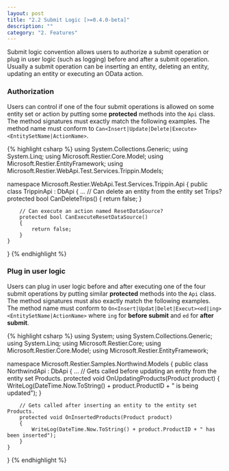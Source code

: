 ```yaml
---
layout: post
title: "2.2 Submit Logic [>=0.4.0-beta]"
description: ""
category: "2. Features"
---
```


Submit logic convention allows users to authorize a submit operation or plug in user logic (such as logging) before and after a submit operation. Usually a submit operation can be inserting an entity, deleting an entity, updating an entity or executing an OData action.

### Authorization
Users can control if one of the four submit operations is allowed on some entity set or action by putting some **protected** methods into the `Api` class. The method signatures must exactly match the following examples. The method name must conform to `Can<Insert|Update|Delete|Execute><EntitySetName|ActionName>`.

{% highlight csharp %}
using System.Collections.Generic;
using System.Linq;
using Microsoft.Restier.Core.Model;
using Microsoft.Restier.EntityFramework;
using Microsoft.Restier.WebApi.Test.Services.Trippin.Models;

namespace Microsoft.Restier.WebApi.Test.Services.Trippin.Api
{
    public class TrippinApi : DbApi<TrippinModel>
    {
        ...
        // Can delete an entity from the entity set Trips?
        protected bool CanDeleteTrips()
        {
            return false;
        }
        
        // Can execute an action named ResetDataSource?
        protected bool CanExecuteResetDataSource()
        {
            return false;
        }
    }
}
{% endhighlight %}

### Plug in user logic
Users can plug in user logic before and after executing one of the four submit operations by putting similar **protected** methods into the `Api` class. The method signatures must also exactly match the following examples. The method name must conform to `On<Insert|Updat|Delet|Execut><ed|ing><EntitySetName|ActionName>` where `ing` for **before submit** and `ed` for **after submit**.

{% highlight csharp %}
using System;
using System.Collections.Generic;
using System.Linq;
using Microsoft.Restier.Core;
using Microsoft.Restier.Core.Model;
using Microsoft.Restier.EntityFramework;

namespace Microsoft.Restier.Samples.Northwind.Models
{
    public class NorthwindApi : DbApi<NorthwindContext>
    {
        ...
        // Gets called before updating an entity from the entity set Products.
        protected void OnUpdatingProducts(Product product)
        {
            WriteLog(DateTime.Now.ToString() + product.ProductID + " is being updated");
        }

        // Gets called after inserting an entity to the entity set Products.
        protected void OnInsertedProducts(Product product)
        {
            WriteLog(DateTime.Now.ToString() + product.ProductID + " has been inserted");
        }
    }
}
{% endhighlight %}